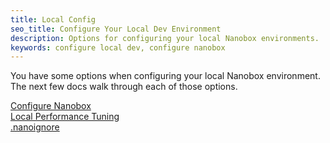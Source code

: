 ```yaml
---
title: Local Config
seo_title: Configure Your Local Dev Environment
description: Options for configuring your local Nanobox environments.
keywords: configure local dev, configure nanobox
---
```


You have some options when configuring your local Nanobox environment. The next few docs walk through each of those options.

[Configure Nanobox](configure-nanobox/)  
[Local Performance Tuning](local-performance/)  
[.nanoignore](nanoignore/)  
